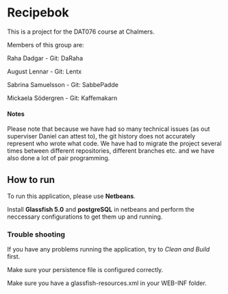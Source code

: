 # Recipebok

This is a project for the DAT076 course at Chalmers. 

Members of this group are:

Raha Dadgar - Git: DaRaha

August Lennar - Git: Lentx

Sabrina Samuelsson - Git: SabbePadde

Mickaela Södergren - Git: Kaffemakarn

#### Notes
Please note that because we have had so many technical issues (as out superviser Daniel can attest to), the git history does not accurately represent who wrote what code. We have had to migrate the project several times between different repositories, different branches etc. and we have also done a lot of pair programming. 

## How to run

To run this application, please use **Netbeans**.

Install **Glassfish 5.0** and **postgreSQL** in netbeans and perform the neccessary configurations to get them up and running.

### Trouble shooting

If you have any problems running the application, try to *Clean and Build* first. 

Make sure your persistence file is configured correctly. 

Make sure you have a glassfish-resources.xml in your WEB-INF folder.

